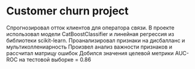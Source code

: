 # Customer churn project

Спрогнозировал отток клиентов для оператора связи.
В проекте использовал модели CatBoostClassifier и линейная регрессия из библиотеки scikit-learn.
Проанализировал признаки на дисбалланс и мультиколлениарность
Произвел анализ важности признаков и рассчитал матрицу ошибок
Добился значения целевой метрики AUC-ROC на тестовой выборке = 0.86
